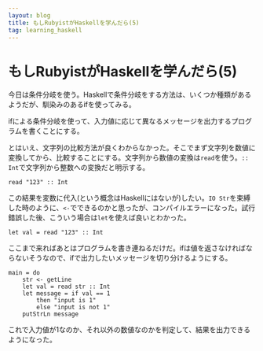 ```yaml
---
layout: blog
title: もしRubyistがHaskellを学んだら(5)
tag: learning_haskell
---
```


# もしRubyistがHaskellを学んだら(5)

今日は条件分岐を使う。Haskellで条件分岐をする方法は、いくつか種類があるようだが、馴染みのあるifを使ってみる。

ifによる条件分岐を使って、入力値に応じて異なるメッセージを出力するプログラムを書くことにする。

とはいえ、文字列の比較方法が良くわからなかった。そこでまず文字列を数値に変換してから、比較することにする。文字列から数値の変換は`read`を使う。`:: Int`で文字列から整数への変換だと明示する。

~~~~
read "123" :: Int
~~~~

この結果を変数に代入(という概念はHaskellにはないが)したい。`IO Str`を束縛した時のように、`<-`でできるのかと思ったが、コンパイルエラーになった。試行錯誤した後、こういう場合は`let`を使えば良いとわかった。

~~~~
let val = read "123" :: Int
~~~~

ここまで来ればあとはプログラムを書き連ねるだけだ。ifは値を返さなければならないそうなので、ifで出力したいメッセージを切り分けるようにする。

~~~~
main = do
	str <- getLine
	let val = read str :: Int
	let message = if val == 1
		then "input is 1"
		else "input is not 1"
	putStrLn message
~~~~

これで入力値が1なのか、それ以外の数値なのかを判定して、結果を出力できるようになった。
